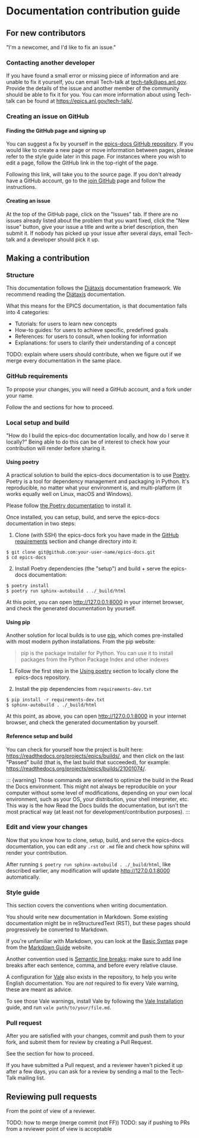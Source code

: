 # Documentation contribution guide

## For new contributors

"I'm a newcomer, and I'd like to fix an issue."

### Contacting another developer

If you have found a small error or missing piece of information
and are unable to fix it yourself,
you can email Tech-talk at <tech-talk@aps.anl.gov>.
Provide the details of the issue
and another member of the community should be able to fix it for you.
You can more information about using Tech-talk can be found at <https://epics.anl.gov/tech-talk/>.

### Creating an issue on GitHub

#### Finding the GitHub page and signing up

You can suggest a fix by yourself in the [epics-docs GitHub repository].
If you would like to create a new page or move information between pages,
please refer to the style guide later in this page.
For instances where you wish to edit a page,
follow the GitHub link in the top-right of the page.

Following this link, will take you to the source page.
If you don't already have a GitHub account,
go to the [join GitHub] page and follow the instructions.

  [epics-docs GitHub repository]: https://github.com/epics-docs/epics-docs
  [join GitHub]: https://github.com/join

#### Creating an issue

At the top of the GitHub page,
click on the "Issues" tab.
If there are no issues already listed about the problem that you want fixed,
click the "New issue" button,
give your issue a title and
write a brief description,
then submit it.
If nobody has picked up your issue after several days,
email Tech-talk and
a developer should pick it up.

## Making a contribution

### Structure

This documentation follows the [Diátaxis] documentation framework.
We recommend reading the [Diátaxis] documentation.

What this means for the EPICS documentation,
is that documentation falls into 4 categories:

-   Tutorials: for users to learn new concepts
-   How-to guides: for users to achieve specific, predefined goals
-   References: for users to consult,
    when looking for information
-   Explanations: for users to clarify their understanding of a concept

TODO: explain where users should contribute, when we figure out if we merge every documentation in the same place.

  [Diátaxis]: https://diataxis.fr/

### GitHub requirements

To propose your changes,
you will need a GitHub account,
and a fork under your name.

Follow the [][1] and [][2] sections for how to proceed.

  [1]: #finding-the-github-page-and-signing-up
  [2]: #forking-the-repo

### Local setup and build

"How do I build the epics-doc documentation locally,
and how do I serve it locally?"
Being able to do this can be of interest to check how your contribution will render before sharing it.

#### Using poetry

A practical solution to build the epics-docs documentation is to use [Poetry].
Poetry is a tool for dependency management and packaging in Python.
It's reproducible,
no matter what your environment is,
and multi-platform (it works equally well on Linux, macOS and Windows).

Please follow [the Poetry documentation] to install it.

Once installed,
you can setup, build, and serve the epics-docs documentation in two steps:

1.  Clone (with SSH) the epics-docs fork you have made in the [GitHub requirements] section and change directory into it:

``` console
$ git clone git@github.com:your-user-name/epics-docs.git
$ cd epics-docs
```

2.  Install Poetry dependencies (the "setup") and build + serve the epics-docs documentation:

``` console
$ poetry install
$ poetry run sphinx-autobuild . ./_build/html
```

At this point,
you can open <http://127.0.0.1:8000> in your internet browser,
and check the generated documentation by yourself.

  [Poetry]: https://python-poetry.org/docs/
  [the Poetry documentation]: https://python-poetry.org/docs/#system-requirements
  [GitHub requirements]: #github-requirements

#### Using pip

Another solution for local builds is to use [pip],
which comes pre-installed with most modern python installations.
From the pip website:

> pip is the package installer for Python.
> You can use it to install packages from the Python Package Index and other indexes

1. Follow the first step in the [Using poetry] section to locally clone the epics-docs repository.

2. Install the pip dependencies from `requirements-dev.txt`

``` console
$ pip install -r requirements-dev.txt
$ sphinx-autobuild . ./_build/html
```

At this point,
as above,
you can open <http://127.0.0.1:8000> in your internet browser,
and check the generated documentation by yourself.

  [pip]: https://pip.pypa.io/en/stable/
  [Using poetry]: #using-poetry

#### Reference setup and build

You can check for yourself how the project is built here: <https://readthedocs.org/projects/epics/builds/>,
and then click on the last "Passed" build (that is, the last build that succeeded),
for example: <https://readthedocs.org/projects/epics/builds/21001074/>.

::: {warning}
Those commands are oriented to optimize the build in the Read the Docs environment.
This might not always be reproducible on your computer without some level of modifications,
depending on your own local environment,
such as your OS, your distribution, your shell interpreter, etc.
This way is the how Read the Docs builds the documentation,
but isn't the most practical way (at least not for development/contribution purposes).
:::

### Edit and view your changes

Now that you know how to clone, setup, build, and serve the epics-docs documentation,
you can edit any `.rst` or `.md` file and check how sphinx will render your contribution.

After running `$ poetry run sphinx-autobuild . ./_build/html`, like described earlier,
any modification will update <http://127.0.0.1:8000> automatically.

### Style guide

This section covers the conventions when writing documentation.

You should write new documentation in Markdown.
Some existing documentation might be in reStructuredText (RST),
but these pages should progressively be converted to Markdown.

If you're unfamiliar with Markdown,
you can look at the [Basic Syntax] page from the [Markdown Guide] website.

Another convention used is [Semantic line breaks][]:
make sure to add line breaks after each sentence,
comma,
and before every relative clause.

A configuration for [Vale] also exists in the repository,
to help you write English documentation.
You are *not* required to fix every Vale warning,
these are meant as advice.

To see those Vale warnings,
install Vale by following the [Vale Installation] guide,
and run `vale path/to/your/file.md`.

  [Basic Syntax]: https://www.markdownguide.org/basic-syntax/
  [Markdown Guide]: https://www.markdownguide.org/
  [Semantic line breaks]: https://sembr.org/
  [Vale]: https://vale.sh/
  [Vale Installation]: https://vale.sh/docs/vale-cli/installation/

### Pull request

After you are satisfied with your changes,
commit and push them to your fork,
and submit them for review by creating a Pull Request.

See the [][3] section for how to proceed.

If you have submitted a Pull request,
and a reviewer haven't picked it up after a few days,
you can ask for a review by sending a mail to the Tech-Talk mailing list.

  [3]: #making-a-pull-request

## Reviewing pull requests

From the point of view of a reviewer.

TODO: how to merge (merge commit (not FF))
TODO: say if pushing to PRs from a reviewer point of view is acceptable
